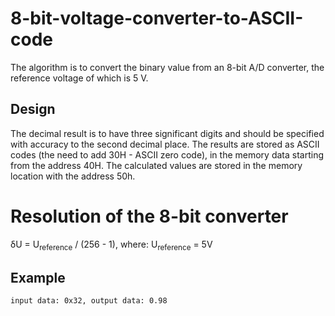 # 8-bit-voltage-converter-to-ASCII-code

The algorithm is to convert the binary value from an 8-bit A/D converter, the reference voltage of which is 5 V.

## Design

The decimal result is to have three significant digits and should be specified with accuracy to the second decimal place. The results are stored as ASCII codes (the need to add 30H - ASCII zero code), in the memory data starting from the address 40H. The calculated values are stored in the memory location with the address 50h.

# Resolution of the 8-bit converter

δU = U<sub>reference</sub> / (256 - 1), where:
U<sub>reference</sub> = 5V

## Example

```
input data: 0x32, output data: 0.98
```
